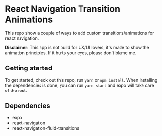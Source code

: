 # React Navigation Transition Animations
This repo show a couple of ways to add custom transitions/animations for react navigation.

**Disclaimer**:
This app is not build for UX/UI lovers, it's made to show the animation principles. 
If it hurts your eyes, please don't blame me.

## Getting started
To get started, check out this repo, run `yarn` or `npm install`. 
When installing the dependencies is done, you can run `yarn start` and expo will take care of the rest. 


## Dependencies
 - expo
 - react-navigation
 - react-navigation-fluid-transitions